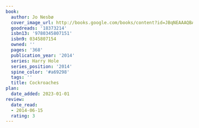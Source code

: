 ```yaml
---
book:
  author: Jo Nesbø
  cover_image_url: http://books.google.com/books/content?id=JBqNEAAAQBAJ&printsec=frontcover&img=1&zoom=1&source=gbs_api
  goodreads: '18373214'
  isbn13: '9780345807151'
  isbn9: 0345807154
  owned: ''
  pages: '368'
  publication_year: '2014'
  series: Harry Hole
  series_position: '2014'
  spine_color: '#a69298'
  tags: ''
  title: Cockroaches
plan:
  date_added: 2023-01-01
review:
  date_read:
  - 2014-06-15
  rating: 3
---
```

